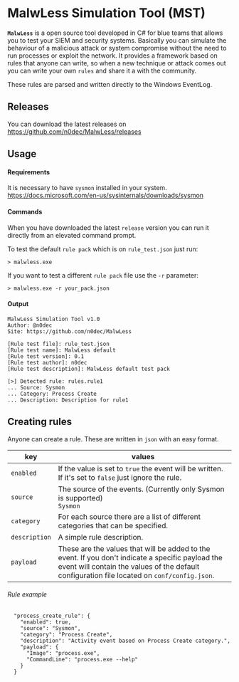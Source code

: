 # MalwLess Simulation Tool (MST)
**`MalwLess`** is a open source tool developed in C# for blue teams that allows you to test your SIEM and security systems. Basically you can simulate the behaviour of a malicious attack or system compromise without the need to run processes or exploit the network. It provides a framework based on rules that anyone can write, so when a new technique or attack comes out you can write your own `rules` and share it a with the community.

These rules are parsed and written directly to the Windows EventLog.

## Releases
You can download the latest releases on https://github.com/n0dec/MalwLess/releases

## Usage
#### Requirements
It is necessary to have `sysmon` installed in your system. https://docs.microsoft.com/en-us/sysinternals/downloads/sysmon

#### Commands
When you have downloaded the latest `release` version you can run it directly from an elevated command prompt.

To test the default `rule pack` which is on `rule_test.json` just run:
```commandline
> malwless.exe
```
If you want to test a different `rule pack` file use the `-r` parameter:
```commandline
> malwless.exe -r your_pack.json
```
#### Output
```
MalwLess Simulation Tool v1.0
Author: @n0dec
Site: https://github.com/n0dec/MalwLess

[Rule test file]: rule_test.json
[Rule test name]: MalwLess default
[Rule test version]: 0.1
[Rule test author]: n0dec
[Rule test description]: MalwLess default test pack

[>] Detected rule: rules.rule1
... Source: Sysmon
... Category: Process Create
... Description: Description for rule1
```

## Creating rules
Anyone can create a rule. These are written in `json` with an easy format.

| key | values |
| --- | --- |
| `enabled` | If the value is set to `true` the event will be written. If it's set to `false` just ignore the rule. |
| `source` | The source of the events. (Currently only Sysmon is supported)<br>`Sysmon` |
| `category` | For each source there are a list of different categories that can be specified. |
| `description` | A simple rule description. |
| `payload` | These are the values that will be added to the event. If you don't indicate a specific payload the event will contain the values of the default configuration file located on `conf/config.json`. |

###### Rule example
```
  "process_create_rule": {
    "enabled": true,
    "source": "Sysmon",
    "category": "Process Create",
    "description": "Activity event based on Process Create category.",
    "payload": {
      "Image": "process.exe",
      "CommandLine": "process.exe --help"
    }
  }
````
